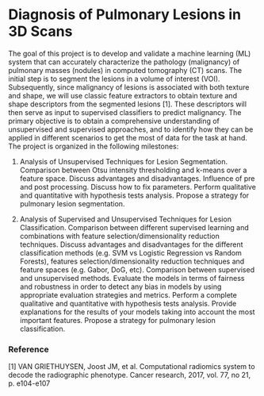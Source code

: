 # Diagnosis of Pulmonary Lesions in 3D Scans

The goal of this project is to develop and validate a machine learning (ML) system that
can accurately characterize the pathology (malignancy) of pulmonary masses (nodules)
in computed tomography (CT) scans. 
The initial step is to segment the lesions in a volume of interest (VOI).
Subsequently, since malignancy of lesions is associated with both texture and shape, we
will use classic feature extractors to obtain texture and shape descriptors from the
segmented lesions [1]. These descriptors will then serve as input to supervised
classifiers to predict malignancy. 
The primary objective is to obtain a comprehensive understanding of
unsupervised and supervised approaches, and to identify how they can be applied in
different scenarios to get the most of data for the task at hand. The project is organized
in the following milestones:

1. Analysis of Unsupervised Techniques for Lesion Segmentation. Comparison
between Otsu intensity thresholding and k-means over a feature space. Discuss
advantages and disadvantages. Influence of pre and post processing. Discuss
how to fix parameters. Perform qualitative and quantitative with hypothesis tests
analysis. Propose a strategy for pulmonary lesion segmentation.

2. Analysis of Supervised and Unsupervised Techniques for Lesion
Classification. Comparison between different supervised learning and
combinations with feature selection/dimensionality reduction techniques.
Discuss advantages and disadvantages for the different classification methods
(e.g. SVM vs Logistic Regression vs Random Forests), features
selection/dimensionality reduction techniques and feature spaces (e.g. Gabor,
DoG, etc). Comparison between supervised and unsupervised methods. Evaluate
the models in terms of fairness and robustness in order to detect any bias in
models by using appropriate evaluation strategies and metrics. Perform a
complete qualitative and quantitative with hypothesis tests analysis. Provide
explanations for the results of your models taking into account the most
important features. Propose a strategy for pulmonary lesion classification.


### Reference
[1] VAN GRIETHUYSEN, Joost JM, et al. Computational radiomics system to decode
the radiographic phenotype. Cancer research, 2017, vol. 77, no 21, p. e104-e107
